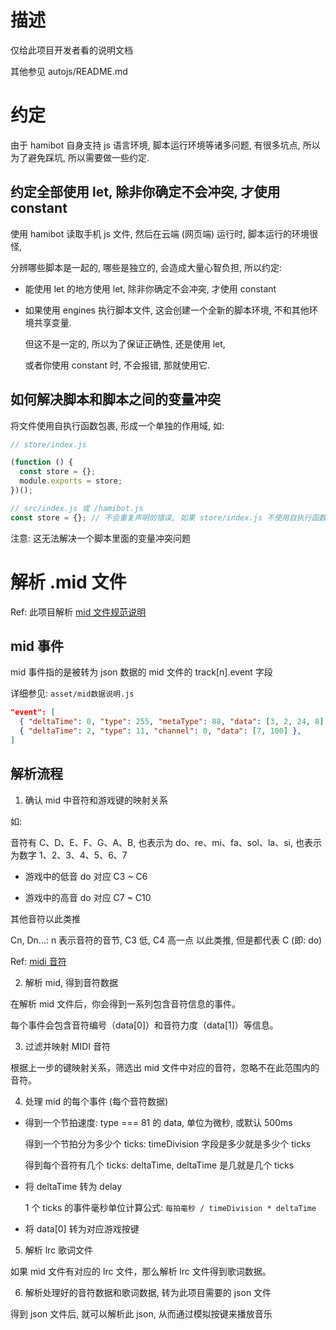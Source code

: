 # 描述

仅给此项目开发者看的说明文档

其他参见 autojs/README.md

# 约定

由于 hamibot 自身支持 js 语言环境, 脚本运行环境等诸多问题, 有很多坑点, 所以为了避免踩坑, 所以需要做一些约定.

## 约定全部使用 let, 除非你确定不会冲突, 才使用 constant

使用 hamibot 读取手机 js 文件, 然后在云端 (网页端) 运行时, 脚本运行的环境很怪,

分辨哪些脚本是一起的, 哪些是独立的, 会造成大量心智负担, 所以约定:

- 能使用 let 的地方使用 let, 除非你确定不会冲突, 才使用 constant

- 如果使用 engines 执行脚本文件, 这会创建一个全新的脚本环境, 不和其他环境共享变量.

  但这不是一定的, 所以为了保证正确性, 还是使用 let,

  或者你使用 constant 时, 不会报错, 那就使用它.

## 如何解决脚本和脚本之间的变量冲突

将文件使用自执行函数包裹, 形成一个单独的作用域, 如:

```js
// store/index.js

(function () {
  const store = {};
  module.exports = store;
})();
```

```js
// src/index.js 或 /hamibot.js
const store = {}; // 不会重复声明的错误, 如果 store/index.js 不使用自执行函数, 则会报重复声明错误
```

注意: 这无法解决一个脚本里面的变量冲突问题

# 解析 .mid 文件

Ref: 此项目解析 [mid 文件规范说明](https://github.com/colxi/midi-parser-js/wiki/MIDI-File-Format-Specifications)

## mid 事件

mid 事件指的是被转为 json 数据的 mid 文件的 track[n].event 字段

详细参见: `asset/mid数据说明.js`

```json
"event": [
  { "deltaTime": 0, "type": 255, "metaType": 88, "data": [3, 2, 24, 8] },
  { "deltaTime": 2, "type": 11, "channel": 0, "data": [7, 100] },
]
```

## 解析流程

1. 确认 mid 中音符和游戏键的映射关系

如:

音符有 C、D、E、F、G、A、B, 也表示为 do、re、mi、fa、sol、la、si, 也表示为数字 1、2、3、4、5、6、7

- 游戏中的低音 do 对应 C3 ~ C6

- 游戏中的高音 do 对应 C7 ~ C10

其他音符以此类推

Cn, Dn...: n 表示音符的音节, C3 低, C4 高一点 以此类推, 但是都代表 C (即: do)

Ref: [midi 音符](https://blog.csdn.net/hans_yu/article/details/113818152)

2. 解析 mid, 得到音符数据

在解析 mid 文件后，你会得到一系列包含音符信息的事件。

每个事件会包含音符编号（data[0]）和音符力度（data[1]）等信息。

3. 过滤并映射 MIDI 音符

根据上一步的键映射关系，筛选出 mid 文件中对应的音符，忽略不在此范围内的音符。

4. 处理 mid 的每个事件 (每个音符数据)

- 得到一个节拍速度: type === 81 的 data, 单位为微秒, 或默认 500ms

  得到一个节拍分为多少个 ticks: timeDivision 字段是多少就是多少个 ticks

  得到每个音符有几个 ticks: deltaTime, deltaTime 是几就是几个 ticks

- 将 deltaTime 转为 delay

  1 个 ticks 的事件毫秒单位计算公式: `每拍毫秒 / timeDivision * deltaTime`

- 将 data[0] 转为对应游戏按键

5. 解析 lrc 歌词文件

如果 mid 文件有对应的 lrc 文件，那么解析 lrc 文件得到歌词数据。

6. 解析处理好的音符数据和歌词数据, 转为此项目需要的 json 文件

得到 json 文件后, 就可以解析此 json, 从而通过模拟按键来播放音乐
